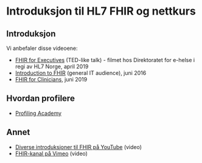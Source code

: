 # Introduksjon til HL7 FHIR og nettkurs

## Introduksjon

Vi anbefaler disse videoene:

* [FHIR for Executives](https://vimeo.com/112905640) (TED-like talk) - filmet hos Direktoratet for e-helse i regi av HL7 Norge, april 2019
* [Introduction to FHIR](https://vimeo.com/199173771) (general IT audience), juni 2016
* [FHIR for Clinicians](https://www.youtube.com/watch?v=IYMWRLEwJws), juni 2019

## Hvordan profilere

* [Profiling Academy](https://simplifier.net/guide/profilingacademy/modules)

## Annet

* [Diverse introduksjoner til FHIR på YouTube](https://www.youtube.com/results?search_query=fhir+introduction) (video)
* [FHIR-kanal på Vimeo](https://vimeo.com/channels/hl7fhir) (video)
